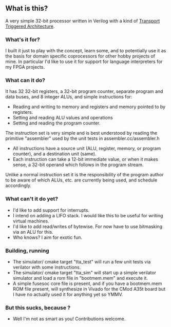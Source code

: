 ## What is this?

A very simple 32-bit processor written in Verilog with a kind of
[Transport Triggered
Architecture](https://en.wikipedia.org/wiki/Transport_triggered_architecture).

### What's it for?

I built it just to play with the concept, learn some, and to
potentially use it as the basis for domain specific coprocessors for
other hobby projects of mine.  In particular I'd like to use it for
support for language interpreters for my FPGA projects.

### What can it do?

It has 32 32-bit registers, a 32-bit program counter, separate program
and data buses, and 8 integer ALUs, and simple instructions for:

  * Reading and writing to memory and registers and memory pointed to
    by registers.
  * Setting and reading ALU values and operations
  * Setting and reading the program counter.
  
The instruction set is very simple and is best understood by reading
the primitive "assembler" used by the unit tests in
assembler.cc/assembler.h

  * All instructions have a source unit (ALU, register, memory, or
    program counter), and a destination unit (same).
  * Each instruction can take a 12-bit immediate value, or when it
    makes sense, a 32-bit operand which follows in the program stream.

Unlike a normal instruction set it is the responsibility of the
program author to be aware of which ALUs, etc. are currently being
used, and schedule accordingly.

### What can't it do yet?

  * I'd like to add support for interrupts.
  * I intend on adding a LIFO stack. I would like this to be useful
    for writing virtual machines.
  * I'd like to add read/writes of bytewise. For now have to use
    bitmasking via an ALU for this.
  * Who knows? I aim for exotic fun.

### Building, running

  * The simulator/ cmake target "tta_test" will run a few unit tests
    via verilator with some instructions.
  * The simulator/ cmake target "tta_sim" will start up a simple
    verilator simulator and load a rom file in "bootmem.mem" and
    execute it.
  * A simple fusesoc core file is present, and if you have a
    bootmem.mem ROM file present, will synthesize in Vivado for the
    CMod A35t board but I have no actually used it for anything yet so
    YMMV.
  
### But this sucks, because <XXXX>?

  * Well I'm not as smart as you! Contributions welcome.
